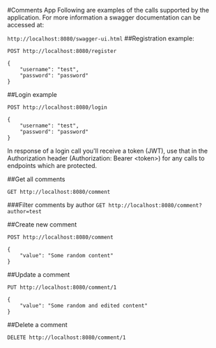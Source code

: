 #Comments App
Following are examples of the calls supported by the application. For more information a swagger documentation can be accessed at:

`http://localhost:8080/swagger-ui.html`
##Registration example:

`POST http://localhost:8080/register`
```
{
	"username": "test",
	"password": "password"
}
```

##Login example

`POST http://localhost:8080/login`
```
{
	"username": "test",
	"password": "password"
}
```

In response of a login call you'll receive a token (JWT), use that in the Authorization header (Authorization: Bearer \<token\>) for any calls to endpoints which are protected. 

##Get all comments

`GET http://localhost:8080/comment`

###Filter comments by author
`GET http://localhost:8080/comment?author=test`

##Create new comment

`POST http://localhost:8080/comment`

```
{
    "value": "Some random content"
}
```

##Update a comment

`PUT http://localhost:8080/comment/1`

```
{
    "value": "Some random and edited content"
}
```

##Delete a comment

`DELETE http://localhost:8080/comment/1`
